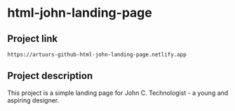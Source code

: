 # html-john-landing-page

## Project link
```
https://artuurs-github-html-john-landing-page.netlify.app
```

## Project description
This project is a simple landing page for John C. Technologist - a young and aspiring designer.
